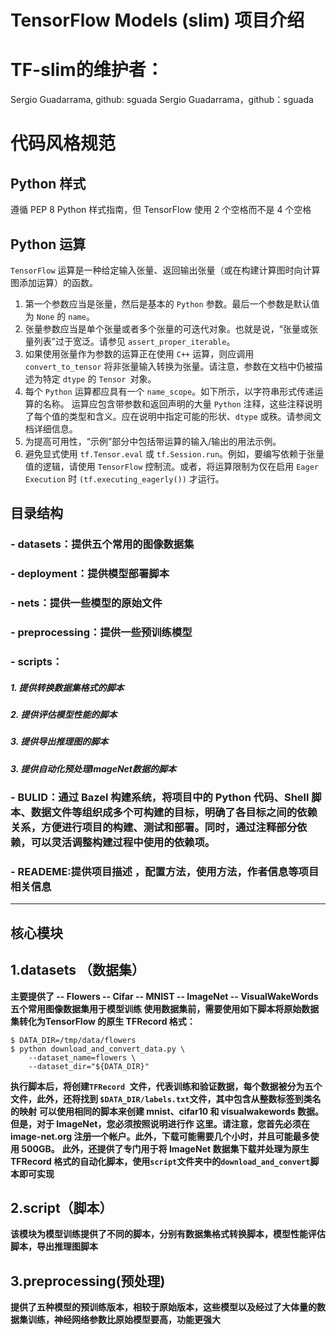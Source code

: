 # TensorFlow Models (slim) 项目介绍
# TF-slim的维护者：
Sergio Guadarrama, github: sguada
Sergio Guadarrama，github：sguada
# 代码风格规范
## Python 样式
遵循 PEP 8 Python 样式指南，但 TensorFlow 使用 2 个空格而不是 4 个空格
## Python 运算
`TensorFlow` 运算是一种给定输入张量、返回输出张量（或在构建计算图时向计算图添加运算）的函数。

1. 第一个参数应当是张量，然后是基本的 `Python` 参数。最后一个参数是默认值为 `None` 的 `name`。
2. 张量参数应当是单个张量或者多个张量的可迭代对象。也就是说，“张量或张量列表”过于宽泛。请参见 `assert_proper_iterable`。
3. 如果使用张量作为参数的运算正在使用 `C++` 运算，则应调用` convert_to_tensor` 将非张量输入转换为张量。请注意，参数在文档中仍被描述为特定 `dtype` 的 `Tensor `对象。
4. 每个 `Python` 运算都应具有一个 `name_scope`。如下所示，以字符串形式传递运算的名称。
运算应包含带参数和返回声明的大量 `Python` 注释，这些注释说明了每个值的类型和含义。应在说明中指定可能的形状、`dtype` 或秩。请参阅文档详细信息。
5. 为提高可用性，“示例”部分中包括带运算的输入/输出的用法示例。
6. 避免显式使用 `tf.Tensor.eval` 或 `tf.Session.run`。例如，要编写依赖于张量值的逻辑，请使用 `TensorFlow` 控制流。或者，将运算限制为仅在启用 `Eager Execution` 时 `(tf.executing_eagerly())` 才运行。
## 目录结构
### - datasets：提供五个常用的图像数据集
### - deployment：提供模型部署脚本
### - nets：提供一些模型的原始文件
### - preprocessing：提供一些预训练模型
### - scripts：
##### 1. 提供转换数据集格式的脚本
##### 2. 提供评估模型性能的脚本
##### 3. 提供导出推理图的脚本
##### 3. 提供自动化预处理ImageNet数据的脚本

### - BULID：通过 Bazel 构建系统，将项目中的 Python 代码、Shell 脚本、数据文件等组织成多个可构建的目标，明确了各目标之间的依赖关系，方便进行项目的构建、测试和部署。同时，通过注释部分依赖，可以灵活调整构建过程中使用的依赖项。
### - READEME:提供项目描述 ，配置方法，使用方法，作者信息等项目相关信息
---
## 核心模块
## 1.datasets （数据集）
**主要提供了
-- Flowers
-- Cifar
-- MNIST
-- ImageNet
-- VisualWakeWords
五个常用图像数据集用于模型训练
使用数据集前，需要使用如下脚本将原始数据集转化为TensorFlow 的原生 TFRecord 格式：**
```
$ DATA_DIR=/tmp/data/flowers
$ python download_and_convert_data.py \
    --dataset_name=flowers \
    --dataset_dir="${DATA_DIR}"
```
**执行脚本后，将创建`TFRecord `文件，代表训练和验证数据，每个数据被分为五个文件，此外，还将找到 `$DATA_DIR/labels.txt`文件，其中包含从整数标签到类名的映射**
**可以使用相同的脚本来创建 mnist、cifar10 和 visualwakewords 数据。但是，对于 ImageNet，您必须按照说明进行作 这里。请注意，您首先必须在 image-net.org 注册一个帐户。此外，下载可能需要几个小时，并且可能最多使用 500GB。**
**此外，还提供了专门用于将 ImageNet 数据集下载并处理为原生 TFRecord 格式的自动化脚本，使用`script`文件夹中的`download_and_convert`脚本即可实现**

## 2.script（脚本）
**该模块为模型训练提供了不同的脚本，分别有数据集格式转换脚本，模型性能评估脚本，导出推理图脚本**
## 3.preprocessing(预处理)
**提供了五种模型的预训练版本，相较于原始版本，这些模型以及经过了大体量的数据集训练，神经网络参数比原始模型要高，功能更强大**


